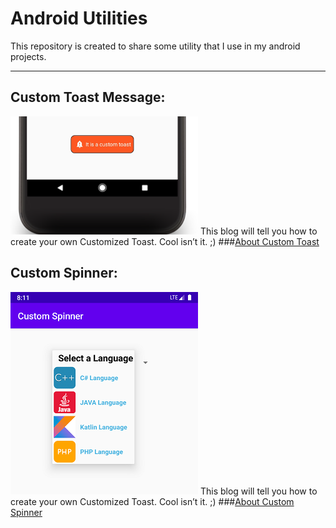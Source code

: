# Android Utilities
This repository is created to share some utility that I use in my android projects.

---------------------------------------
## Custom Toast Message:
<img src="https://raw.githubusercontent.com/AppAfzar/android_utilities/master/img/custom_toast.png?raw=false" width="300">
    This blog will tell you how to create your own Customized Toast. Cool isn’t it. ;)
###<a href="http://appafzar.com/?option=com_content&amp;view=article&amp;id=201" target="_blank" rel="noopener noreferrer">About Custom Toast</a>

## Custom Spinner:
<img src="https://raw.githubusercontent.com/AppAfzar/android_utilities/master/img/custom_spinner.png?raw=false" width="300">
This blog will tell you how to create your own Customized Toast. Cool isn’t it. ;)
###<a href="http://appafzar.com/?option=com_content&amp;view=article&amp;id=203" target="_blank" rel="noopener noreferrer">About Custom Spinner</a>
